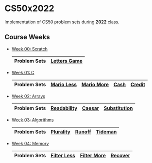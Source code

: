 # CS50x2022

Implementation of CS50 problem sets during **2022** class.

## Course Weeks

- [Week 00: Scratch](./week00-scratch/)

    | Problem Sets | [Letters Game](week00-scratch/problem-set-00/) |
    | - | - |

- [Week 01: C](./week01-c/)

    | Problem Sets | [Mario Less](week01-c/problem-set-01/mario-less/mario.c) | [Mario More](week01-c/problem-set-01/mario-more/mario.c) | [Cash](week01-c/problem-set-01/cash/greedy.c) | [Credit](week01-c/problem-set-01/credit/luhn-algorithm.c)
    | - | - | - | - | - |

- [Week 02: Arrays](./week02-arrays/)

    | Problem Sets | [Readability](week02-arrays/problem-set-02/readability/readability.c) | [Caesar](week02-arrays/problem-set-02/caesar/caesar.c) | [Substitution](week02-arrays/problem-set-02/substitution/substitution.c) |
    | - | - | - | - |

- [Week 03: Algorithms](./week03-algorithms/)

    | Problem Sets | [Plurality](week03-algorithms/problem-set-03/plurality/plurality.c) | [Runoff](week03-algorithms/problem-set-03/runoff/runoff.c) | [Tideman](week03-algorithms/problem-set-03/tideman/tideman.c) |
    | - | - | - | - |

- [Week 04: Memory](./week04-memory/)

    | Problem Sets | [Filter Less](week04-memory/problem-set-04/filter-less/helpers.c) | [Filter More](week04-memory/problem-set-04/filter-more/helpers.c) | [Recover](week04-memory/problem-set-04/recover/recover.c) |
    | - | - | - | - |
